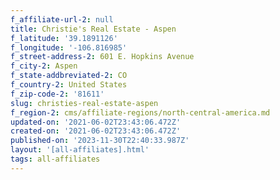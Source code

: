 ```yaml
---
f_affiliate-url-2: null
title: Christie's Real Estate - Aspen
f_latitude: '39.1891126'
f_longitude: '-106.816985'
f_street-address-2: 601 E. Hopkins Avenue­
f_city-2: Aspen­
f_state-addbreviated-2: CO­
f_country-2: United States
f_zip-code-2: '81611'
slug: christies-real-estate-aspen
f_region-2: cms/affiliate-regions/north-central-america.md
updated-on: '2021-06-02T23:43:06.472Z'
created-on: '2021-06-02T23:43:06.472Z'
published-on: '2023-11-30T22:40:33.987Z'
layout: '[all-affiliates].html'
tags: all-affiliates
---
```



